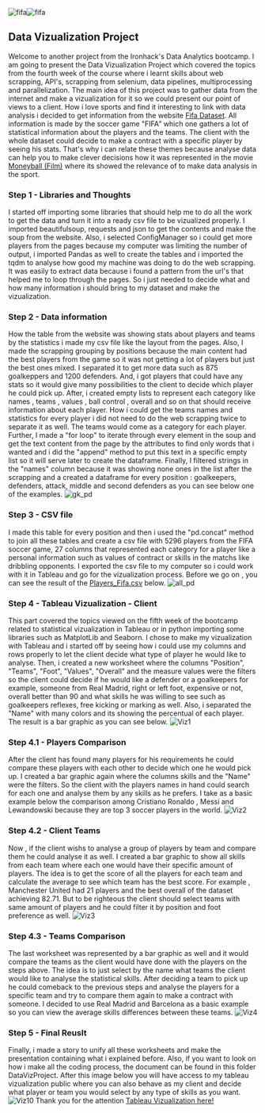 ![fifa](https://th.bing.com/th/id/OIP.V1CJ1TDHvVMh_z5Ur2YwUwHaEK?pid=ImgDet&rs=1)![fifa](https://th.bing.com/th/id/OIP.UxkjfOizXWrSmRVmifqSLAHaEK?pid=ImgDet&rs=1)  

## Data Vizualization Project 
Welcome to another project from the Ironhack's Data Analytics bootcamp. I am going to present the Data Vizualization Project which covered the topics from the fourth week of the
course where i learnt skills about web scrapping, API's, scrapping from selenium, data pipelines, multiprocessing and parallelization. The main idea of this project was to gather 
data from the internet and make a vizualization for it so we could present our point of views to a client. How i love sports and find it interesting to link with data analysis i
decided to get information from the website [Fifa Dataset](https://sofifa.com/players). All information is made by the soccer game "FIFA" which one gathers a lot of statistical 
information about the players and the teams. The client with the whole dataset could decide to make a contract with a specific player by seeing his stats. That's why i can relate
these themes because analyse data can help you to make clever decisions how it was represented in the movie [Moneyball (Film)](https://en.wikipedia.org/wiki/Moneyball_(film)) where
its showed the relevance of to make data analysis in the sport.
### Step 1 - Libraries and Thoughts
I started off importing some libraries that should help me to do all the work to get the data and turn it into a ready csv file to be vizualized properly. I imported beautifulsoup,
requests and json to get the contents and make the soup from the website. Also, i selected ConfigManager so i could get more players from the pages because my computer was limiting 
the number of output, i imported Pandas as well to create the tables and i imported the tqdm to analyse how good my machine was doing to do the web scrapping. It was easily to extract 
data because i found a pattern from the url's that helped me to loop through the pages. So i just needed to decide what and how many information i should bring to my dataset and make
the vizualization.
### Step 2 - Data information
How the table from the website was showing stats about players and teams by the statistics i made my csv file like the layout from the pages. Also, I made the scrapping grouping by positions 
because the main content had the best players from the game so it was not getting a lot of players but just the best ones mixed. I separated it to get more data such as 875 goalkeppers
and 1200 defenders. And, i got players that could have any stats so it would give many possibilities to the client to decide which player he could pick up. After, i created empty lists to represent 
each category like names , teams , values , ball control , overall and so on that should receive information about each player. How i could get the teams names and statistics for every player i did not need to do the web scrapping twice to separate it as well. The teams would come as a category for each player. Further, I made a "for loop" to iterate through every element in the soup
and get the text content from the page by the attributes to find only words that i wanted and i did the "append" method to put this text in a specific empty list so it will serve later to create
the dataframe. Finally, I filtered strings in the "names" column because it was showing none ones in the list after the scrapping and a created a dataframe for every position : goalkeepers, defenders, 
attack, middle and second defenders as you can see below one of the examples.
![gk_pd](https://user-images.githubusercontent.com/80002453/116029860-9b5aeb00-a630-11eb-8b10-7915ef57d1ce.png)
### Step 3 - CSV file
I made this table for every position and then i used the "pd.concat" method to join all these tables and create a csv file with 5296 players from the FIFA soccer game, 27 columns that represented each category for a player like a personal information such as values of contract or skills in the matchs like dribbling opponents. I exported the csv file to my computer so i could work with it in Tableau and go for the vizualization process. Before we go on , you can see the result of the [Players_Fifa.csv](https://github.com/eduardorafd/data-modules/files/6374440/Players_Fifa.csv) below.
![all_pd](https://user-images.githubusercontent.com/80002453/116031551-49b45f80-a634-11eb-8312-a61fb98cf77a.png)
### Step 4 - Tableau Vizualization - Client 
This part covered the topics viewed on the fifth week of the bootcamp related to statistical vizualization in Tableau or in python importing some libraries such as MatplotLib and Seaborn. I chose to make my vizualization with Tableau and i started off by seeing how i could use my columns and rows properly to let the client decide what type of player he would like to analyse. Then, i created a new worksheet where the columns "Position", "Teams", "Foot", "Values", "Overall" and the measure values were the filters so the client could decide if he would like a defender or a goalkeepers for example, someone from Real Madrid, right or left foot, expensive or not, overall better than 90 and what skills he was willing to see such as goalkeepers reflexes, free kicking or marking as well. Also, i separated the "Name" with many colors and its showing the percentual of each player. The result is a bar graphic as you can see below.
![Viz1](https://user-images.githubusercontent.com/80002453/116081861-252aa880-a671-11eb-9345-67201c32c04a.png)
### Step 4.1 - Players Comparison  
After the client has found many players for his requirements he could compare these players with each other to decide which one he would pick up. I created a bar graphic again where the columns skills and the "Name" were the filters. So the client with the players names in hand could search for each one and analyse them by any skills as he prefers. I take as a basic example below the comparison among Cristiano Ronaldo , Messi and Lewandowski because they are top 3 soccer players in the world.
![Viz2](https://user-images.githubusercontent.com/80002453/116082661-0b3d9580-a672-11eb-8419-bbac6e5eede7.png)
### Step 4.2 - Client Teams 
Now , if the client wishs to analyse a group of players by team and compare them he could analyse it as well. I created a bar graphic to show all skills from each team where each one would have their specific amount of players. The idea is to get the score of all the players for each team and calculate the average to see which team has the best score. For example , Manchester United had 21 players and the best overall of the dataset achieving 82.71. But to be righteous the client should select teams with same amount of players and he could filter it by position and foot preference as well.
![Viz3](https://user-images.githubusercontent.com/80002453/116083914-94090100-a673-11eb-833a-3ea6d8d5f87c.png)
### Step 4.3 - Teams Comparison
The last worksheet was represented by a bar graphic as well and it would compare the teams as the client would have done with the players on the steps above. The idea is to just select by the name what teams the client would like to analyse the statistical skills. After deciding a team to pick up he could comeback to the previous steps and analyse the players for a specific team and try to compare them again to make a contract with someone. I decided to use Real Madrid and Barcelona as a basic example so you can view the average skills differences between these teams. 
![Viz4](https://user-images.githubusercontent.com/80002453/116084520-48a32280-a674-11eb-9c57-b3212ef69e74.png)
### Step 5 - Final Reuslt
Finally, i made a story to unify all these worksheets and make the presentation containing what i explained before. Also, if you want to look on how i make all the coding process, the document can be found in this folder DataVizProject. After this image below you will have access to my tableau vizualization public where you can also behave as my client and decide what player or team you would select by any type of skills as you want.
![Viz10](https://user-images.githubusercontent.com/80002453/116094602-0ed71980-a67e-11eb-8517-8027b5b96fc5.png)
Thank you for the attention [Tableau Vizualization here!](https://public.tableau.com/profile/eduardo2842#!/vizhome/ProjectDataViz_16193879491070/InterativeFIFA?publish=yes)



